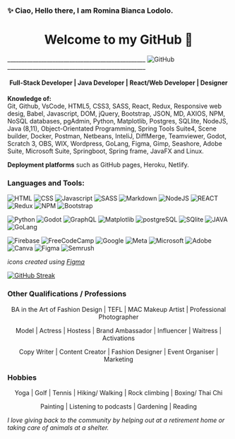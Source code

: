<!-- [![MasterHead](your image link)](your GitHub link) -->


###  ✨ Ciao, Hello there, I am Romina Bianca Lodolo. 
<h1 align="center"> Welcome to my GitHub 💖 <br></h1>

_________________________________________________ ![GitHub](https://user-images.githubusercontent.com/83961643/189147390-078b7117-fb35-41f8-b522-384d43b45e8f.png) _________________________________________________


<h4 align="center"> Full-Stack Developer | Java Developer | React/Web Developer | Designer   <br> </h4>

**Knowledge of:**  <br>
Git, Github, VsCode, HTML5, CSS3, SASS, React, Redux, Responsive web desig, Babel, Javascript, DOM, jQuery, Bootstrap, JSON, MD, AXIOS, NPM, NoSQL databases, pgAdmin, Python, Matplotlib, Postgres, SQLlite, NodeJS, Java (8,11), Object-Orientated Programming, Spring Tools Suite4, Scene builder, Docker, Postman, Netbeans, InteliJ, DiffMerge, Teamviewer, Godot, Scratch 3, OBS, WIX, Wordpress, GoLang,  Figma, Gimp, Seashore, Adobe Suite, Microsoft Suite, Springboot, Spring frame, JavaFX and Linux.

**Deployment platforms**  such as GitHub pages, Heroku, Netlify.

### Languages and Tools: 
![HTML](https://user-images.githubusercontent.com/83961643/189147409-5b4191ca-436e-45cf-a017-03256de35ae0.png)
![CSS](https://user-images.githubusercontent.com/83961643/189147378-ffb004b1-2dd1-4c1a-927e-8e5d7f8e0375.png)
![Javascript](https://user-images.githubusercontent.com/83961643/189147418-238d8bf1-68a2-447b-af75-d974d46f9e74.png)
![SASS](https://user-images.githubusercontent.com/83961643/189147470-64d612fa-3562-40ab-8b9f-1dd737fd4494.png)
![Markdown](https://user-images.githubusercontent.com/83961643/189147422-a89a4402-00d1-49d5-8920-1267a9ecc16e.png)
![NodeJS](https://user-images.githubusercontent.com/83961643/189147432-c932dae2-98fc-48e8-ade4-c222e1e9e515.png)
![REACT](https://user-images.githubusercontent.com/83961643/189147461-f0ec0e13-1b58-4699-b8fe-96cfeebe5932.png)
![Redux](https://user-images.githubusercontent.com/83961643/189147466-a5c493be-85a2-4d18-81c1-1def2629f8a3.png)
![NPM](https://user-images.githubusercontent.com/83961643/189147445-54a06400-2701-4cc2-a620-bd32fc52d931.png)
![Bootstrap](https://user-images.githubusercontent.com/83961643/189147374-64aab5fa-0d23-4bbf-bc79-79cb2942b655.png)

![Python](https://user-images.githubusercontent.com/83961643/189147457-8107b1d7-27dd-4e79-8278-3a4eac2b3cff.png)
![Godot](https://user-images.githubusercontent.com/83961643/189147395-ad50a88a-5741-4010-9d49-a03eb65317a5.png)
![GraphQL](https://user-images.githubusercontent.com/83961643/189147408-43343823-012f-49ad-8260-178250188c2a.png)
![Matplotlib](https://user-images.githubusercontent.com/83961643/189147425-aaffcb73-c19b-49fc-b46b-66b05ad9a72a.png)
![postgreSQL](https://user-images.githubusercontent.com/83961643/189147452-ee2e602f-a1c3-4cb3-b141-9a9f3c22eed4.png)
![SQlite](https://user-images.githubusercontent.com/83961643/189147477-e679926a-bf85-4a73-9300-b926b7b9caef.png)
![JAVA](https://user-images.githubusercontent.com/83961643/189147417-3ac104ff-dec2-4d4c-ba34-d2cc65e35589.png)
![GoLang](https://user-images.githubusercontent.com/83961643/189147400-c165332d-7235-44d3-b78f-e13a9c1ae56f.png)

![Firebase](https://user-images.githubusercontent.com/83961643/189147382-412b8eb9-3f97-41ca-8724-5627d71844f0.png)
![FreeCodeCamp](https://user-images.githubusercontent.com/83961643/189147384-d8d232a5-6593-4044-bf41-db6dd65954bb.png)
![Google](https://user-images.githubusercontent.com/83961643/189147402-a1fea201-f51e-4933-b622-de57cdf41908.png)
![Meta](https://user-images.githubusercontent.com/83961643/189147426-2917a954-f38b-4cf2-96c6-412688ae8bc9.png)
![Microsoft](https://user-images.githubusercontent.com/83961643/189147428-196b2959-6295-4a04-817e-b434ea4e19d3.png)
![Adobe](https://user-images.githubusercontent.com/83961643/189147366-a7ae5e3a-4fc1-43aa-85c2-34aed1eccf57.png)
![Canva](https://user-images.githubusercontent.com/83961643/189147375-2e6f27b8-1cba-4814-9289-5c549e4b2d5a.png)
![Figma](https://user-images.githubusercontent.com/83961643/189147381-c45e3369-2e2f-404e-b18e-4902eac2bdd8.png)
![Semrush](https://user-images.githubusercontent.com/83961643/189147474-94f5df32-ad12-4346-8537-2fb62114f47a.png)


_icons created using [Figma](https://www.figma.com/community/file/1017473227321155080)_

<!--
**rominalodolo/rominalodolo** is a ✨ _special_ ✨ repository because its `README.md` (this file) appears on your GitHub profile.

Full Stack Dev | React, Spring Framework, Java (Oracle 11 Certified)

Here are some ideas to get you started:

- 🔭 I’m currently working on ...
- 🌱 I’m currently learning ...
- 👯 I’m looking to collaborate on ...
- 🤔 I’m looking for help with ...
- 💬 Ask me about ...
- 📫 How to reach me: ...
- 😄 Pronouns: ...
- ⚡ Fun fact: ...
-->

<!-- ![Romina's GitHub stats](https://github-readme-stats.vercel.app/api?username=rominalodolo&theme=omni&show_icons=true) -->

<!-- Socials Connet w/Me -->
<!-- 
<h4 align="left">Connect with me:</h4>
<p align="left">
<a href="https://www.figma.com/@RominaLodolo" target="blank"><img align="center" src="https://cdn.jsdelivr.net/npm/simple-icons@3.0.1/icons/twitter.svg" alt="Figma Socials" height="30" width="40" /></a>
<a href="your link" target="blank"><img align="center" src="https://cdn.jsdelivr.net/npm/simple-icons@3.0.1/icons/linkedin.svg" alt="LinkedIn Socials" height="30" width="40" /></a>
<a href="your link" target="blank"><img align="center" src="https://cdn.jsdelivr.net/npm/simple-icons@3.0.1/icons/instagram.svg" alt="" height="30" width="40" /></a>
<a href="your link" target="blank"><img align="center" src="https://cdn.jsdelivr.net/npm/simple-icons@3.0.1/icons/youtube.svg" alt="" height="30" width="40" /></a>
</p> -->
<!-- 
- [x] Write a blog
- [x] Make it interesting
- [ ] Publish it 
-->


<!-- Github Streak Stats -->
[![GitHub Streak](http://github-readme-streak-stats.herokuapp.com?user=RominaLodolo&theme=jolly&hide_border=true&date_format=j%20M%5B%20Y%5D)](https://git.io/streak-stats) 


### Other Qualifications / Professions
<p align="center">BA in the Art of Fashion Design | TEFL | MAC Makeup Artist | Professional Photographer </p>
<p align="center">Model | Actress | Hostess | Brand Ambassador | Influencer | Waitress | Activations </p>
<p align="center">Copy Writer | Content Creator | Fashion Designer | Event Organiser | Marketing </p>

### Hobbies
<p align="center">Yoga | Golf | Tennis | Hiking/ Walking | Rock climbing | Boxing/ Thai Chi </p>
<p align="center">Painting | Listening to podcasts | Gardening | Reading </p>



_I love giving back to the community by helping out at a retirement home or taking care of animals at a shelter._

